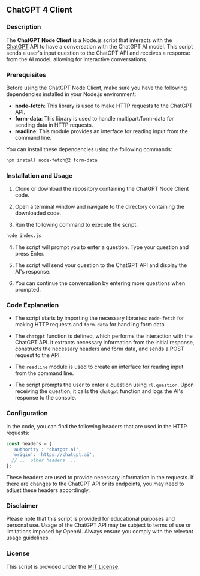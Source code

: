 ## ChatGPT 4 Client

### Description
The **ChatGPT Node Client** is a Node.js script that interacts with the [ChatGPT](https://chatgpt.ai/) API to have a conversation with the ChatGPT AI model. This script sends a user's input question to the ChatGPT API and receives a response from the AI model, allowing for interactive conversations.

### Prerequisites
Before using the ChatGPT Node Client, make sure you have the following dependencies installed in your Node.js environment:
- **node-fetch**: This library is used to make HTTP requests to the ChatGPT API.
- **form-data**: This library is used to handle multipart/form-data for sending data in HTTP requests.
- **readline**: This module provides an interface for reading input from the command line.

You can install these dependencies using the following commands:
```sh
npm install node-fetch@2 form-data
```

### Installation and Usage
1. Clone or download the repository containing the ChatGPT Node Client code.

2. Open a terminal window and navigate to the directory containing the downloaded code.

3. Run the following command to execute the script:
```sh
node index.js
```

4. The script will prompt you to enter a question. Type your question and press Enter.

5. The script will send your question to the ChatGPT API and display the AI's response.

6. You can continue the conversation by entering more questions when prompted.

### Code Explanation
- The script starts by importing the necessary libraries: `node-fetch` for making HTTP requests and `form-data` for handling form data.

- The `chatgpt` function is defined, which performs the interaction with the ChatGPT API. It extracts necessary information from the initial response, constructs the necessary headers and form data, and sends a POST request to the API.

- The `readline` module is used to create an interface for reading input from the command line.

- The script prompts the user to enter a question using `rl.question`. Upon receiving the question, it calls the `chatgpt` function and logs the AI's response to the console.

### Configuration
In the code, you can find the following headers that are used in the HTTP requests:
```javascript
const headers = {
  'authority': 'chatgpt.ai',
  'origin': 'https://chatgpt.ai',
  // ... other headers ...
};
```
These headers are used to provide necessary information in the requests. If there are changes to the ChatGPT API or its endpoints, you may need to adjust these headers accordingly.

### Disclaimer
Please note that this script is provided for educational purposes and personal use. Usage of the ChatGPT API may be subject to terms of use or limitations imposed by OpenAI. Always ensure you comply with the relevant usage guidelines.

### License
This script is provided under the [MIT License](https://opensource.org/licenses/MIT).
